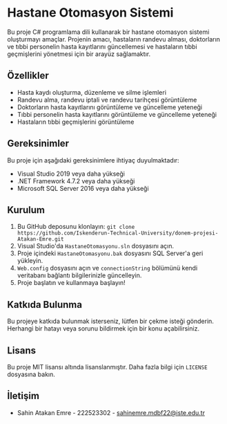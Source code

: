 # Hastane Otomasyon Sistemi

Bu proje C# programlama dili kullanarak bir hastane otomasyon sistemi oluşturmayı amaçlar. Projenin amacı, hastaların randevu alması, doktorların ve tıbbi personelin hasta kayıtlarını güncellemesi ve hastaların tıbbi geçmişlerini yönetmesi için bir arayüz sağlamaktır.

## Özellikler

- Hasta kaydı oluşturma, düzenleme ve silme işlemleri
- Randevu alma, randevu iptali ve randevu tarihçesi görüntüleme
- Doktorların hasta kayıtlarını görüntüleme ve güncelleme yeteneği
- Tıbbi personelin hasta kayıtlarını görüntüleme ve güncelleme yeteneği
- Hastaların tıbbi geçmişlerini görüntüleme

## Gereksinimler

Bu proje için aşağıdaki gereksinimlere ihtiyaç duyulmaktadır:

- Visual Studio 2019 veya daha yükseği
- .NET Framework 4.7.2 veya daha yükseği
- Microsoft SQL Server 2016 veya daha yükseği

## Kurulum

1. Bu GitHub deposunu klonlayın: `git clone https://github.com/Iskenderun-Technical-University/donem-projesi-Atakan-Emre.git`
2. Visual Studio'da `HastaneOtomasyonu.sln` dosyasını açın.
3. Proje içindeki `HastaneOtomasyonu.bak` dosyasını SQL Server'a geri yükleyin.
4. `Web.config` dosyasını açın ve `connectionString` bölümünü kendi veritabanı bağlantı bilgilerinizle güncelleyin.
5. Proje başlatın ve kullanmaya başlayın!

## Katkıda Bulunma

Bu projeye katkıda bulunmak isterseniz, lütfen bir çekme isteği gönderin. Herhangi bir hatayı veya sorunu bildirmek için bir konu açabilirsiniz.

## Lisans

Bu proje MIT lisansı altında lisanslanmıştır. Daha fazla bilgi için `LICENSE` dosyasına bakın.

## İletişim

- Sahin Atakan Emre - 222523302 - [sahinemre.mdbf22@iste.edu.tr](mailto:sahinemre.mdbf22@iste.edu.tr)
